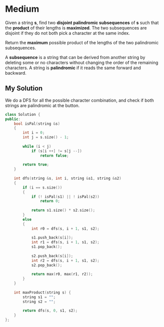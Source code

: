 # Medium

Given a string **s**, find two **disjoint palindromic subsequences** of **s** such that the **product** of their lengths is **maximized**. The two subsequences are disjoint if they do not both pick a character at the same index.

Return the **maximum** possible product of the lengths of the two palindromic subsequences.

A **subsequence** is a string that can be derived from another string by deleting some or no characters without changing the order of the remaining characters. A string is **palindromic** if it reads the same forward and backward.

## My Solution

We do a DFS for all the possible character combination,
and check if both strings are palindromic at the button.

```cpp
class Solution {
public:
    bool isPal(string &s)
    {
        int i = 0;
        int j = s.size() - 1;
        
        while (i < j)
            if (s[i ++] != s[j --])
                return false;
        
        return true;
    }
    
    int dfs(string &s, int i, string &s1, string &s2)
    {
        if (i == s.size())
        {
            if (! isPal(s1) || ! isPal(s2))
                return 0;
            
            return s1.size() * s2.size();
        }
        else
        {
            int r0 = dfs(s, i + 1, s1, s2);
            
            s1.push_back(s[i]);
            int r1 = dfs(s, i + 1, s1, s2);
            s1.pop_back();
            
            s2.push_back(s[i]);
            int r2 = dfs(s, i + 1, s1, s2);
            s2.pop_back();
            
            return max(r0, max(r1, r2));
        }
    }
    
    int maxProduct(string s) {
        string s1 = "";
        string s2 = "";
        
        return dfs(s, 0, s1, s2);
    }
};
```